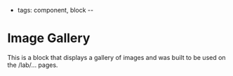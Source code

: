- tags: component, block
--
# Image Gallery

This is a block that displays a gallery of images and was built to be used on the /lab/... pages.

